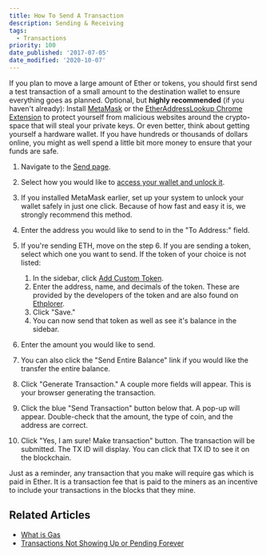 ```yaml
---
title: How To Send A Transaction
description: Sending & Receiving
tags:
  - Transactions
priority: 100
date_published: '2017-07-05'
date_modified: '2020-10-07'
---
```


If you plan to move a large amount of Ether or tokens, you should first send a test transaction of a small amount to the destination wallet to ensure everything goes as planned.
Optional, but **highly recommended** (if you haven't already): Install [MetaMask](/how-to/migrating/moving-from-mycrypto-to-metamask) or the [EtherAddressLookup Chrome Extension](https://chrome.google.com/webstore/detail/etheraddresslookup/pdknmigbbbhmllnmgdfalmedcmcefdfn?hl=en-GB) to protect yourself from malicious websites around the crypto-space that will steal your private keys. Or even better, think about getting yourself a hardware wallet. If you have hundreds or thousands of dollars online, you might as well spend a little bit more money to ensure that your funds are safe.

1. Navigate to the [Send page](https://mycrypto.com/account).

2. Select how you would like to [access your wallet and unlock it](/how-to/accessing-wallet/how-to-access-your-wallet-with-keystore-file).

3. If you installed MetaMask earlier, set up your system to unlock your wallet safely in just one click. Because of how fast and easy it is, we strongly recommend this method.

4. Enter the address you would like to send to in the "To Address:" field.

5. If you're sending ETH, move on the step 6. If you are sending a token, select which one you want to send. If the token of your choice is not listed:
   1. In the sidebar, click [Add Custom Token](/how-to/tokens/how-to-add-a-custom-token).
   2. Enter the address, name, and decimals of the token. These are provided by the developers of the token and are also found on [Ethplorer](https://ethplorer.io/).
   3. Click "Save."
   4. You can now send that token as well as see it's balance in the sidebar.

6. Enter the amount you would like to send.

7. You can also click the "Send Entire Balance" link if you would like the transfer the entire balance.

8. Click "Generate Transaction." A couple more fields will appear. This is your browser generating the transaction.

9. Click the blue "Send Transaction" button below that. A pop-up will appear. Double-check that the amount, the type of coin, and the address are correct.

10. Click "Yes, I am sure! Make transaction" button. The transaction will be submitted. The TX ID will display. You can click that TX ID to see it on the blockchain.

Just as a reminder, any transaction that you make will require gas which is paid in Ether. It is a transaction fee that is paid to the miners as an incentive to include your transactions in the blocks that they mine.

## Related Articles

* [What is Gas](/general-knowledge/ethereum-blockchain/what-is-gas)
* [Transactions Not Showing Up or Pending Forever](/troubleshooting/sending/transactions-not-showing-or-pending)
